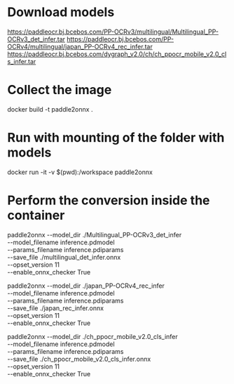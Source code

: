 # Download models
 https://paddleocr.bj.bcebos.com/PP-OCRv3/multilingual/Multilingual_PP-OCRv3_det_infer.tar⁠
 https://paddleocr.bj.bcebos.com/PP-OCRv4/multilingual/japan_PP-OCRv4_rec_infer.tar⁠
 https://paddleocr.bj.bcebos.com/dygraph_v2.0/ch/ch_ppocr_mobile_v2.0_cls_infer.tar⁠

# Collect the image
docker build -t paddle2onnx .

# Run with mounting of the folder with models
docker run -it -v $(pwd):/workspace paddle2onnx

# Perform the conversion inside the container
paddle2onnx --model_dir ./Multilingual_PP-OCRv3_det_infer \
    --model_filename inference.pdmodel \
    --params_filename inference.pdiparams \
    --save_file ./multilingual_det_infer.onnx \
    --opset_version 11 \
    --enable_onnx_checker True

paddle2onnx --model_dir ./japan_PP-OCRv4_rec_infer \
    --model_filename inference.pdmodel \
    --params_filename inference.pdiparams \
    --save_file ./japan_rec_infer.onnx \
    --opset_version 11 \
    --enable_onnx_checker True

paddle2onnx --model_dir ./ch_ppocr_mobile_v2.0_cls_infer \
    --model_filename inference.pdmodel \
    --params_filename inference.pdiparams \
    --save_file ./ch_ppocr_mobile_v2.0_cls_infer.onnx \
    --opset_version 11 \
    --enable_onnx_checker True